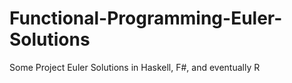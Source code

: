 # Functional-Programming-Euler-Solutions
Some Project Euler Solutions in Haskell, F#, and eventually R
